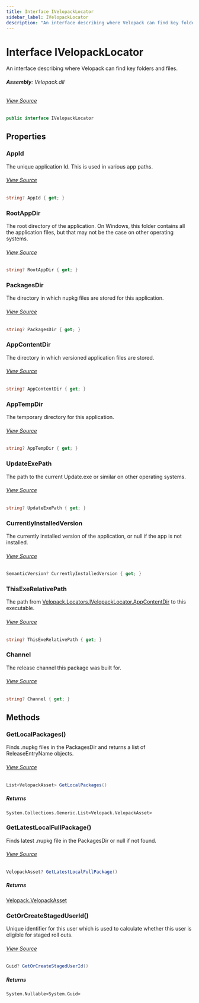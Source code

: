 ```yaml
---
title: Interface IVelopackLocator
sidebar_label: IVelopackLocator
description: "An interface describing where Velopack can find key folders and files."
---
```

# Interface IVelopackLocator
An interface describing where Velopack can find key folders and files.

###### **Assembly**: Velopack.dll
###### [View Source](https://github.com/velopack/velopack.git/blob/master/src/Velopack/Locators/IVelopackLocator.cs#L10)
```csharp title="Declaration"
public interface IVelopackLocator
```
## Properties
### AppId
The unique application Id. This is used in various app paths.
###### [View Source](https://github.com/velopack/velopack.git/blob/master/src/Velopack/Locators/IVelopackLocator.cs#L13)
```csharp title="Declaration"
string? AppId { get; }
```
### RootAppDir
The root directory of the application. On Windows, this folder contains all 
the application files, but that may not be the case on other operating systems.
###### [View Source](https://github.com/velopack/velopack.git/blob/master/src/Velopack/Locators/IVelopackLocator.cs#L19)
```csharp title="Declaration"
string? RootAppDir { get; }
```
### PackagesDir
The directory in which nupkg files are stored for this application.
###### [View Source](https://github.com/velopack/velopack.git/blob/master/src/Velopack/Locators/IVelopackLocator.cs#L22)
```csharp title="Declaration"
string? PackagesDir { get; }
```
### AppContentDir
The directory in which versioned application files are stored.
###### [View Source](https://github.com/velopack/velopack.git/blob/master/src/Velopack/Locators/IVelopackLocator.cs#L25)
```csharp title="Declaration"
string? AppContentDir { get; }
```
### AppTempDir
The temporary directory for this application.
###### [View Source](https://github.com/velopack/velopack.git/blob/master/src/Velopack/Locators/IVelopackLocator.cs#L28)
```csharp title="Declaration"
string? AppTempDir { get; }
```
### UpdateExePath
The path to the current Update.exe or similar on other operating systems.
###### [View Source](https://github.com/velopack/velopack.git/blob/master/src/Velopack/Locators/IVelopackLocator.cs#L31)
```csharp title="Declaration"
string? UpdateExePath { get; }
```
### CurrentlyInstalledVersion
The currently installed version of the application, or null if the app is not installed.
###### [View Source](https://github.com/velopack/velopack.git/blob/master/src/Velopack/Locators/IVelopackLocator.cs#L34)
```csharp title="Declaration"
SemanticVersion? CurrentlyInstalledVersion { get; }
```
### ThisExeRelativePath
The path from [Velopack.Locators.IVelopackLocator.AppContentDir](../Velopack.Locators/IVelopackLocator#appcontentdir) to this executable.
###### [View Source](https://github.com/velopack/velopack.git/blob/master/src/Velopack/Locators/IVelopackLocator.cs#L37)
```csharp title="Declaration"
string? ThisExeRelativePath { get; }
```
### Channel
The release channel this package was built for.
###### [View Source](https://github.com/velopack/velopack.git/blob/master/src/Velopack/Locators/IVelopackLocator.cs#L40)
```csharp title="Declaration"
string? Channel { get; }
```
## Methods
### GetLocalPackages()
Finds .nupkg files in the PackagesDir and returns a list of ReleaseEntryName objects.
###### [View Source](https://github.com/velopack/velopack.git/blob/master/src/Velopack/Locators/IVelopackLocator.cs#L45)
```csharp title="Declaration"
List<VelopackAsset> GetLocalPackages()
```

##### Returns

`System.Collections.Generic.List<Velopack.VelopackAsset>`
### GetLatestLocalFullPackage()
Finds latest .nupkg file in the PackagesDir or null if not found.
###### [View Source](https://github.com/velopack/velopack.git/blob/master/src/Velopack/Locators/IVelopackLocator.cs#L50)
```csharp title="Declaration"
VelopackAsset? GetLatestLocalFullPackage()
```

##### Returns

[Velopack.VelopackAsset](../Velopack/VelopackAsset)
### GetOrCreateStagedUserId()
Unique identifier for this user which is used to calculate whether this user is eligible for 
staged roll outs.
###### [View Source](https://github.com/velopack/velopack.git/blob/master/src/Velopack/Locators/IVelopackLocator.cs#L56)
```csharp title="Declaration"
Guid? GetOrCreateStagedUserId()
```

##### Returns

`System.Nullable<System.Guid>`
